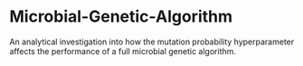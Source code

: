 # Microbial-Genetic-Algorithm
An analytical investigation into how the mutation probability hyperparameter affects the performance of a full microbial genetic algorithm.
